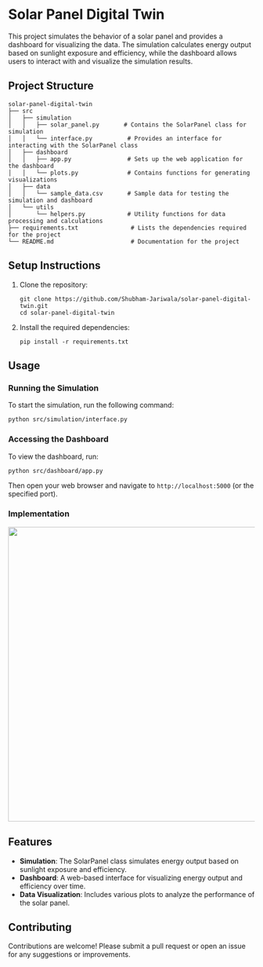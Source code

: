 # Solar Panel Digital Twin

This project simulates the behavior of a solar panel and provides a dashboard for visualizing the data. The simulation calculates energy output based on sunlight exposure and efficiency, while the dashboard allows users to interact with and visualize the simulation results.

## Project Structure

```
solar-panel-digital-twin
├── src
│   ├── simulation
│   │   ├── solar_panel.py       # Contains the SolarPanel class for simulation
│   │   └── interface.py          # Provides an interface for interacting with the SolarPanel class
│   ├── dashboard
│   │   ├── app.py                # Sets up the web application for the dashboard
│   │   └── plots.py              # Contains functions for generating visualizations
│   ├── data
│   │   └── sample_data.csv       # Sample data for testing the simulation and dashboard
│   └── utils
│       └── helpers.py            # Utility functions for data processing and calculations
├── requirements.txt               # Lists the dependencies required for the project
└── README.md                      # Documentation for the project
```

## Setup Instructions

1. Clone the repository:
   ```
   git clone https://github.com/Shubham-Jariwala/solar-panel-digital-twin.git
   cd solar-panel-digital-twin
   ```

2. Install the required dependencies:
   ```
   pip install -r requirements.txt
   ```

## Usage

### Running the Simulation

To start the simulation, run the following command:
```
python src/simulation/interface.py
```

### Accessing the Dashboard

To view the dashboard, run:
```
python src/dashboard/app.py
```
Then open your web browser and navigate to `http://localhost:5000` (or the specified port).

### Implementation

<p align="center">
  <img src="![GIF-2025-06-13-13-26-56](https://github.com/user-attachments/assets/cfce0203-2fed-4eab-919e-4310bda59ffb)" width="600" />
</p>

## Features

- **Simulation**: The SolarPanel class simulates energy output based on sunlight exposure and efficiency.
- **Dashboard**: A web-based interface for visualizing energy output and efficiency over time.
- **Data Visualization**: Includes various plots to analyze the performance of the solar panel.

## Contributing

Contributions are welcome! Please submit a pull request or open an issue for any suggestions or improvements.

